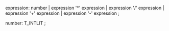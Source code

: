 expression: number
          | expression '*' expression
          | expression '/' expression
          | expression '+' expression
          | expression '-' expression
          ;

number:  T_INTLIT
         ;
